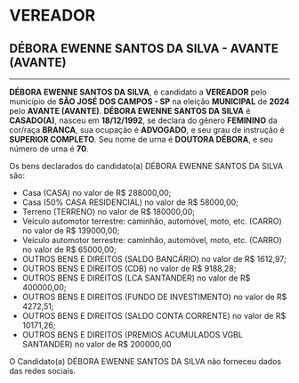 # VEREADOR
## DÉBORA EWENNE SANTOS DA SILVA - AVANTE (AVANTE)
---
**DÉBORA EWENNE SANTOS DA SILVA**, é candidato a **VEREADOR** pelo município de **SÃO JOSÉ DOS CAMPOS - SP** na eleição **MUNICIPAL** de **2024** pelo **AVANTE (AVANTE)**.
**DÉBORA EWENNE SANTOS DA SILVA** é **CASADO(A)**, nasceu em **18/12/1992**, se declara do gênero **FEMININO** da cor/raça **BRANCA**, sua ocupação é **ADVOGADO**, e seu grau de instrução é **SUPERIOR COMPLETO**.
Seu nome de urna é **DOUTORA DÉBORA**, e seu número de urna é **70**.

Os bens declarados do candidato(a) DÉBORA EWENNE SANTOS DA SILVA são: 
- Casa (CASA) no valor de R$ 288000,00;
- Casa (50% CASA RESIDENCIAL) no valor de R$ 58000,00;
- Terreno (TERRENO) no valor de R$ 180000,00;
- Veículo automotor terrestre: caminhão, automóvel, moto, etc. (CARRO) no valor de R$ 139000,00;
- Veículo automotor terrestre: caminhão, automóvel, moto, etc. (CARRO) no valor de R$ 65000,00;
- OUTROS BENS E DIREITOS (SALDO BANCÁRIO) no valor de R$ 1612,97;
- OUTROS BENS E DIREITOS (CDB) no valor de R$ 9188,28;
- OUTROS BENS E DIREITOS (LCA SANTANDER) no valor de R$ 400000,00;
- OUTROS BENS E DIREITOS (FUNDO DE INVESTIMENTO) no valor de R$ 4272,51;
- OUTROS BENS E DIREITOS (SALDO CONTA CORRENTE) no valor de R$ 10171,26;
- OUTROS BENS E DIREITOS (PREMIOS ACUMULADOS VGBL SANTANDER) no valor de R$ 200000,00

O Candidato(a) DÉBORA EWENNE SANTOS DA SILVA não forneceu dados das redes sociais.